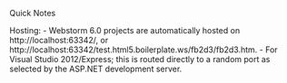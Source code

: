 Quick Notes

Hosting:
    - Webstorm 6.0 projects are automatically hosted on http://localhost:63342/<project name>, or http://localhost:63342/test.html5.boilerplate.ws/fb2d3/fb2d3.htm.
    - For Visual Studio 2012/Express; this is routed directly to a random port as selected by the ASP.NET development server.
